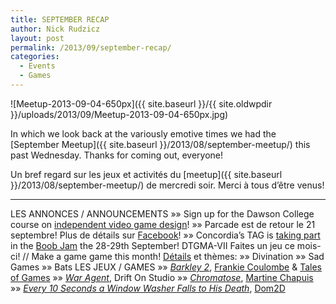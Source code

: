 ```yaml
---
title: SEPTEMBER RECAP
author: Nick Rudzicz
layout: post
permalink: /2013/09/september-recap/
categories:
  - Events
  - Games
---
```

![Meetup-2013-09-04-650px]({{ site.baseurl }}/{{ site.oldwpdir }}/uploads/2013/09/Meetup-2013-09-04-650px.jpg)



In which we look back at the variously emotive times we had the [September Meetup]({{ site.baseurl }}/2013/08/september-meetup/) this past Wednesday.
Thanks for coming out, everyone!



Un bref regard sur les jeux et activit&eacute;s du [meetup]({{ site.baseurl }}/2013/08/september-meetup/) de mercredi soir.
Merci &agrave; tous d&#8217;&ecirc;tre venus!


---
LES ANNONCES / ANNOUNCEMENTS
 &raquo;&raquo; Sign up for the Dawson College course on [independent video game design](http://www.dawsoncollege.qc.ca/aec-programs/independent-video-game-design)!
 &raquo;&raquo; Parcade est de retour le 21 septembre! Plus de d&eacute;tails sur [Facebook](https://www.facebook.com/events/357394621060457/)!
 &raquo;&raquo; Concordia&#8217;s TAG is [taking part](http://tag.hexagram.ca/events/the-boob-jam/) in the [Boob Jam](http://theboobjam.com/what) the 28-29th September!
DTGMA-VII
 Faites un jeu ce mois-ci! // Make a game game this month!
 [D&eacute;tails](http://oldforum.mrgs.ca/index.php/topic,115.0.html) et th&egrave;mes:
 &raquo;&raquo; Divination
 &raquo;&raquo; Sad Games
 &raquo;&raquo; Bats
LES JEUX / GAMES
 &raquo;&raquo; *[Barkley 2](http://www.talesofgames.com/game/barkley-2-revenge-of-cuchulainn/)*, [Frankie Coulombe](http://www.frankiesmileshow.com/) &#038; [Tales of Games](http://www.talesofgames.com/)
 &raquo;&raquo; *[War Agent](http://waragentgame.com/)*, Drift On Studio
 &raquo;&raquo; *[Chromatose](http://chromatosegame.wordpress.com/)*, [Martine Chapuis](http://martinechapuis.net/#Fifty-_nine)
 &raquo;&raquo; *[Every 10 Seconds a Window Washer Falls to His Death](http://fserb.com/ld27/)*, [Dom2D](http://dom2d.squarespace.com/)
 

